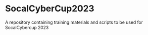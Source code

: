 # SocalCyberCup2023
A repository containing training materials and scripts to be used for SocalCybercup 2023
